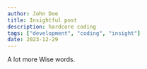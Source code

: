 ```yaml
---
author: John Doe
title: Insightful post
description: hardcore coding
tags: ["development", "coding", "insight"]
date: 2023-12-29
---
```


A lot more Wise words.
